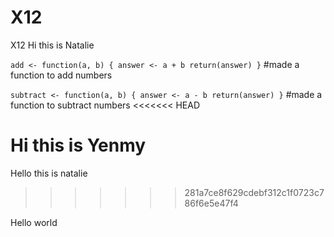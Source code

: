 # X12
X12
Hi this is Natalie

`add <- function(a, b) {
  answer <- a + b
  return(answer)
  }`  #made a function to add numbers

`subtract <- function(a, b) {
  answer <- a - b
  return(answer)
  }` #made a function to subtract numbers
<<<<<<< HEAD

Hi this is Yenmy
=======
 Hello this is natalie
>>>>>>> 281a7ce8f629cdebf312c1f0723c786f6e5e47f4


Hello world
